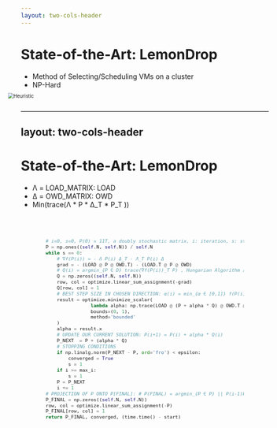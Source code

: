 ```yaml
---
layout: two-cols-header
---
```


# State-of-the-Art: LemonDrop

- Method of Selecting/Scheduling VMs on a cluster
- NP-Hard

<img 
    alt="Heuristic"
    style="transform: translate(-50%, -50%) scale(0.7)"
    src="/images/FAQ.png"
    class="absolute top-60% left-50%"
/>

<TUMLogo variant="white" />

---
layout: two-cols-header
---

# State-of-the-Art: LemonDrop
- Λ = LOAD_MATRIX: LOAD
- Δ = OWD_MATRIX:  OWD
- Min(trace(Λ * P * Δ_T * P_T ))

<div 
    alt="sequenceDiagram"
    style="transform: scale(0.8)"
    class="absolute top-5% left-30%"
>

```py 
# i=0, s=0, P(0) = 11T, a doubly stochastic matrix, i: iteration, s: stopping condition
P = np.ones((self.N, self.N)) / self.N
while s == 0:
    # ∇f(P(i)) = - Λ P(i) Δ_T - Λ_T P(i) Δ
    grad = - (LOAD @ P @ OWD.T) - (LOAD.T @ P @ OWD)
    # Q(i) = argmin_{P ∈ D} trace(∇f(P(i))_T P) , Hungarian Algorithm / LAP
    Q = np.zeros((self.N, self.N))
    row, col = optimize.linear_sum_assignment(-grad)
    Q[row, col] = 1
    # BEST STEP SIZE IN CHOSEN DIRECTION: α(i) = min_{α ∈ [0,1]} f(P(i) + α * Q(i))
    result = optimize.minimize_scalar(
                lambda alpha: np.trace(LOAD @ (P + alpha * Q) @ OWD.T @ (P + alpha * Q).T), 
                bounds=(0, 1), 
                method='bounded'
    )
    alpha = result.x
    # UPDATE OUR CURRENT SOLUTION: P(i+1) = P(i) + alpha * Q(i)
    P_NEXT  = P + (alpha * Q)
    # STOPPING CONDITIONS
    if np.linalg.norm(P_NEXT - P, ord='fro') < epsilon:
        converged = True
        s = 1
    if i >= max_i:
        s = 1
    P = P_NEXT
    i += 1
# PROJECTION OF P ONTO P[FINAL]: # P(FINAL) = argmin_{P ∈ P} || P(i-1)P_T ||_F
P_FINAL = np.zeros((self.N, self.N))
row, col = optimize.linear_sum_assignment(-P) 
P_FINAL[row, col] = 1
return P_FINAL, converged, (time.time() - start)
```
</div>

<TUMLogo variant="white" />

